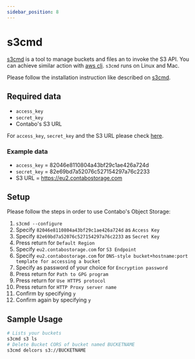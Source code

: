 ```yaml
---
sidebar_position: 8
---
```


# s3cmd

[s3cmd](https://s3tools.org/s3cmd) is a tool to manage buckets and files an to invoke the S3 API. You can achieve similar action with [aws cli](/docs/Object-Storage/Tools/aws-cli). `s3cmd` runs on Linux and Mac.

Please follow the installation instruction like described on [s3cmd](https://s3tools.org/s3cmd).

## Required data

* `access_key`
* `secret_key`
* Contabo's S3 URL

For `access_key`, `secret_key` and the S3 URL please check [here](/docs/Object-Storage/s3-connection-settings).

### Example data

* `access_key` = 82046e8110804a43bf29c1ae426a724d
* `secret_key` = 82e69bd7a52076c527154297a76c2233
* S3 URL = https://eu2.contabostorage.com

## Setup

Please follow the steps in order to use Contabo's Object Storage:

1. `s3cmd --configure`
2. Specify `82046e8110804a43bf29c1ae426a724d` as `Access Key`
3. Specify `82e69bd7a52076c527154297a76c2233` as `Secret Key`
4. Press return for `Default Region`
5. Specify `eu2.contabostorage.com` for `S3 Endpoint`
6. Specify `eu2.contabostorage.com` for `DNS-style bucket+hostname:port template for accessing a bucket`
7. Specify as password of your choice for `Encryption password`
8. Press return for `Path to GPG program`
9. Press return for `Use HTTPS protocol`
10. Press return for `HTTP Proxy server name`
11. Confirm by specifying `y`
12. Confirm again by specifying `y`

## Sample Usage

```bash
# Lists your buckets
s3cmd s3 ls
# Delete Bucket CORS of bucket named BUCKETNAME
s3cmd delcors s3://BUCKETNAME
```
